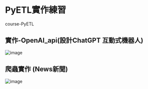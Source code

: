 # PyETL實作練習
course-PyETL


## 實作-OpenAI_api(設計ChatGPT 互動式機器人)
![image](https://github.com/Penny3939/PyETL/assets/125810833/6d0eff29-be72-4f10-950e-70350c569420)

## 爬蟲實作 (News新聞)
![image](https://github.com/Penny3939/PyETL/assets/125810833/c2ac2914-5961-4eb4-b105-507d04f35c58)
